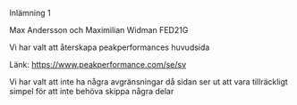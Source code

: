 Inlämning 1

Max Andersson och Maximilian Widman FED21G

Vi har valt att återskapa peakperformances huvudsida

Länk: https://www.peakperformance.com/se/sv

Vi har valt att inte ha några avgränsningar då sidan ser ut att vara tillräckligt simpel för att inte behöva skippa några delar
